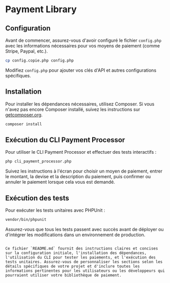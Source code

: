 # Payment Library

## Configuration

Avant de commencer, assurez-vous d'avoir configuré le fichier `config.php` avec les informations nécessaires pour vos moyens de paiement (comme Stripe, Paypal, etc.).

```bash
cp config.copie.php config.php
```

Modifiez `config.php` pour ajouter vos clés d'API et autres configurations spécifiques.

## Installation

Pour installer les dépendances nécessaires, utilisez Composer. Si vous n'avez pas encore Composer installé, suivez les instructions sur [getcomposer.org](https://getcomposer.org/).

```bash
composer install
```

## Exécution du CLI Payment Processor

Pour utiliser le CLI Payment Processor et effectuer des tests interactifs :

```bash
php cli_payment_processor.php
```

Suivez les instructions à l'écran pour choisir un moyen de paiement, entrer le montant, la devise et la description du paiement, puis confirmer ou annuler le paiement lorsque cela vous est demandé.

## Exécution des tests

Pour exécuter les tests unitaires avec PHPUnit :

```bash
vendor/bin/phpunit
```

Assurez-vous que tous les tests passent avec succès avant de déployer ou d'intégrer les modifications dans un environnement de production.

```

Ce fichier `README.md` fournit des instructions claires et concises sur la configuration initiale, l'installation des dépendances, l'utilisation du CLI pour tester les paiements, et l'exécution des tests unitaires. Assurez-vous de personnaliser les sections selon les détails spécifiques de votre projet et d'inclure toutes les informations pertinentes pour les utilisateurs ou les développeurs qui pourraient utiliser votre bibliothèque de paiement.
